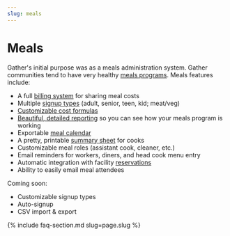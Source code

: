 ```yaml
---
slug: meals
---
```


# Meals

Gather's initial purpose was as a meals administration system. Gather communities tend to have very healthy [meals programs](/assets/screenshots/meals-index.png). Meals features include:

* A full [billing system](/features/billing) for sharing meal costs
* Multiple [signup types](/assets/screenshots/view-meal.png) (adult, senior, teen, kid; meat/veg)
* [Customizable cost formulas](/assets/screenshots/meal-formula-form.png)
* [Beautiful, detailed reporting](/assets/screenshots/meals-report.png) so you can see how your meals program is working
* Exportable [meal calendar](/assets/screenshots/meal-calendar-entries.png)
* A pretty, printable [summary sheet](/assets/screenshots/meal-summary.png) for cooks
* Customizable meal roles (assistant cook, cleaner, etc.)
* Email reminders for workers, diners, and head cook menu entry
* Automatic integration with facility [reservations](/features/reservations)
* Ability to easily email meal attendees

Coming soon:

* Customizable signup types
* Auto-signup
* CSV import & export

{% include faq-section.md slug=page.slug %}

